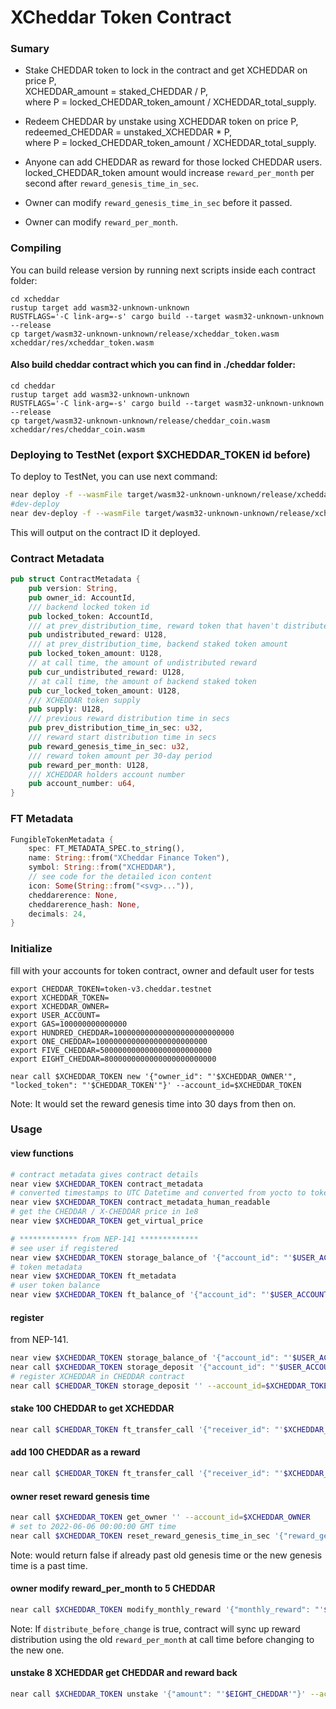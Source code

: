 # XCheddar Token Contract

### Sumary
* Stake CHEDDAR token to lock in the contract and get XCHEDDAR on price P,  
XCHEDDAR_amount = staked_CHEDDAR / P,  
where P = locked_CHEDDAR_token_amount / XCHEDDAR_total_supply.  

* Redeem CHEDDAR by unstake using XCHEDDAR token on price P,  
redeemed_CHEDDAR = unstaked_XCHEDDAR * P,  
where P = locked_CHEDDAR_token_amount / XCHEDDAR_total_supply. 

* Anyone can add CHEDDAR as reward for those locked CHEDDAR users.  
locked_CHEDDAR_token amount would increase `reward_per_month` per second after `reward_genesis_time_in_sec`.  

* Owner can modify `reward_genesis_time_in_sec` before it passed.

* Owner can modify `reward_per_month`.

### Compiling

You can build release version by running next scripts inside each contract folder:

```
cd xcheddar
rustup target add wasm32-unknown-unknown
RUSTFLAGS='-C link-arg=-s' cargo build --target wasm32-unknown-unknown --release
cp target/wasm32-unknown-unknown/release/xcheddar_token.wasm xcheddar/res/xcheddar_token.wasm
```

#### Also build cheddar contract which you can find in ./cheddar folder:
```
cd cheddar
rustup target add wasm32-unknown-unknown
RUSTFLAGS='-C link-arg=-s' cargo build --target wasm32-unknown-unknown --release
cp target/wasm32-unknown-unknown/release/cheddar_coin.wasm xcheddar/res/cheddar_coin.wasm
```

### Deploying to TestNet (export $XCHEDDAR_TOKEN id before)

To deploy to TestNet, you can use next command:
```bash
near deploy -f --wasmFile target/wasm32-unknown-unknown/release/xcheddar_token.wasm --accountId $XCHEDDAR_TOKEN
#dev-deploy
near dev-deploy -f --wasmFile target/wasm32-unknown-unknown/release/xcheddar_token.wasm
```

This will output on the contract ID it deployed.

### Contract Metadata
```rust
pub struct ContractMetadata {
    pub version: String,
    pub owner_id: AccountId,
    /// backend locked token id
    pub locked_token: AccountId,
    /// at prev_distribution_time, reward token that haven't distribute yet
    pub undistributed_reward: U128,
    /// at prev_distribution_time, backend staked token amount
    pub locked_token_amount: U128,
    // at call time, the amount of undistributed reward
    pub cur_undistributed_reward: U128,
    // at call time, the amount of backend staked token
    pub cur_locked_token_amount: U128,
    /// XCHEDDAR token supply
    pub supply: U128,
    /// previous reward distribution time in secs
    pub prev_distribution_time_in_sec: u32,
    /// reward start distribution time in secs
    pub reward_genesis_time_in_sec: u32,
    /// reward token amount per 30-day period
    pub reward_per_month: U128,
    /// XCHEDDAR holders account number
    pub account_number: u64,
}
```

### FT Metadata
```rust
FungibleTokenMetadata {
    spec: FT_METADATA_SPEC.to_string(),
    name: String::from("XCheddar Finance Token"),
    symbol: String::from("XCHEDDAR"),
    // see code for the detailed icon content
    icon: Some(String::from("<svg>...")),
    cheddarerence: None,
    cheddarerence_hash: None,
    decimals: 24,
}
```

### Initialize
fill with your accounts for token contract, owner and default user for tests

```shell
export CHEDDAR_TOKEN=token-v3.cheddar.testnet
export XCHEDDAR_TOKEN=
export XCHEDDAR_OWNER=
export USER_ACCOUNT=
export GAS=100000000000000
export HUNDRED_CHEDDAR=100000000000000000000000000
export ONE_CHEDDAR=1000000000000000000000000
export FIVE_CHEDDAR=5000000000000000000000000
export EIGHT_CHEDDAR=8000000000000000000000000

near call $XCHEDDAR_TOKEN new '{"owner_id": "'$XCHEDDAR_OWNER'", "locked_token": "'$CHEDDAR_TOKEN'"}' --account_id=$XCHEDDAR_TOKEN
```
Note: It would set the reward genesis time into 30 days from then on.

### Usage

#### view functions
```bash
# contract metadata gives contract details
near view $XCHEDDAR_TOKEN contract_metadata
# converted timestamps to UTC Datetime and converted from yocto to tokens amounts
near view $XCHEDDAR_TOKEN contract_metadata_human_readable
# get the CHEDDAR / X-CHEDDAR price in 1e8
near view $XCHEDDAR_TOKEN get_virtual_price

# ************* from NEP-141 *************
# see user if registered
near view $XCHEDDAR_TOKEN storage_balance_of '{"account_id": "'$USER_ACCOUNT'"}'
# token metadata
near view $XCHEDDAR_TOKEN ft_metadata
# user token balance
near view $XCHEDDAR_TOKEN ft_balance_of '{"account_id": "'$USER_ACCOUNT'"}'
```

#### register
from NEP-141.
```bash
near view $XCHEDDAR_TOKEN storage_balance_of '{"account_id": "'$USER_ACCOUNT'"}'
near call $XCHEDDAR_TOKEN storage_deposit '{"account_id": "'$USER_ACCOUNT'", "registration_only": true}' --account_id=$USER_ACCOUNT --amount=0.1
# register XCHEDDAR in CHEDDAR contract
near call $CHEDDAR_TOKEN storage_deposit '' --account_id=$XCHEDDAR_TOKEN --amount=0.1
```

#### stake 100 CHEDDAR to get XCHEDDAR
```bash
near call $CHEDDAR_TOKEN ft_transfer_call '{"receiver_id": "'$XCHEDDAR_TOKEN'", "amount": "'$HUNDRED_CHEDDAR'", "msg": ""}' --account_id=$USER_ACCOUNT --depositYocto=1 --gas=$GAS
```

#### add 100 CHEDDAR as a reward
```bash
near call $CHEDDAR_TOKEN ft_transfer_call '{"receiver_id": "'$XCHEDDAR_TOKEN'", "amount": "'$HUNDRED_CHEDDAR'", "msg": "reward"}' --account_id=$USER_ACCOUNT --depositYocto=1 --gas=$GAS
```

#### owner reset reward genesis time
```bash
near call $XCHEDDAR_TOKEN get_owner '' --account_id=$XCHEDDAR_OWNER 
# set to 2022-06-06 00:00:00 GMT time
near call $XCHEDDAR_TOKEN reset_reward_genesis_time_in_sec '{"reward_genesis_time_in_sec": 1654438300}' --account_id=$XCHEDDAR_OWNER
```
Note: would return false if already past old genesis time or the new genesis time is a past time.

#### owner modify reward_per_month to 5 CHEDDAR
```bash
near call $XCHEDDAR_TOKEN modify_monthly_reward '{"monthly_reward": "'$FIVE_CHEDDAR'", "distribute_before_change": true}' --account_id=$XCHEDDAR_OWNER --gas=$GAS
```
Note: If `distribute_before_change` is true, contract will sync up reward distribution using the old `reward_per_month` at call time before changing to the new one.

#### unstake 8 XCHEDDAR get CHEDDAR and reward back
```bash
near call $XCHEDDAR_TOKEN unstake '{"amount": "'$EIGHT_CHEDDAR'"}' --account_id=$USER_ACCOUNT --depositYocto=1 --gas=$GAS
```
